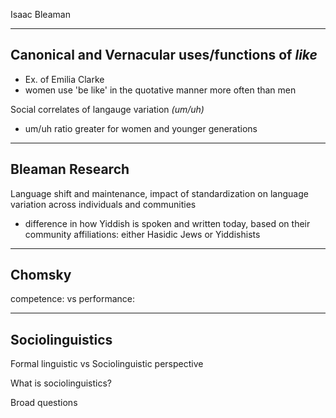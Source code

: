 Isaac Bleaman

---

## Canonical and Vernacular uses/functions of *like*

- Ex. of Emilia Clarke
- women use 'be like' in the quotative manner more often than men

Social correlates of langauge variation *(um/uh)*
- um/uh ratio greater for women and younger generations



---

## Bleaman Research

Language shift and maintenance, impact of standardization on language variation across individuals and communities
- difference in how Yiddish is spoken and written today, based on their community affiliations: either Hasidic Jews or Yiddishists

---

## Chomsky

competence:
vs
performance:

---

## Sociolinguistics

Formal linguistic vs Sociolinguistic perspective


What is sociolinguistics?


Broad questions